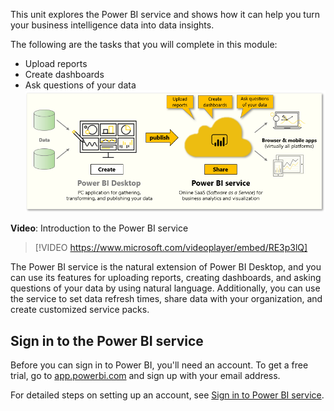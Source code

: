 This unit explores the Power BI service and shows how it can help you turn your business intelligence data into data insights.

The following are the tasks that you will complete in this module:
- Upload reports
- Create dashboards
- Ask questions of your data
![Conceptual graphic of the tasks covered in this module.](../media/01-power-bi-desktop-overview.png)

**Video**: Introduction to the Power BI service
> [!VIDEO https://www.microsoft.com/videoplayer/embed/RE3p3lQ]

The Power BI service is the natural extension of Power BI Desktop, and you can use its features for uploading reports, creating dashboards, and asking questions of your data by using natural language. Additionally, you can use the service to set data refresh times, share data with your organization, and create customized service packs.

## Sign in to the Power BI service
Before you can sign in to Power BI, you'll need an account. To get a free trial, go to [app.powerbi.com](http://app.powerbi.com) and sign up with your email address. 

For detailed steps on setting up an account, see [Sign in to Power BI service](https://docs.microsoft.com/power-bi/consumer/end-user-sign-in/?azure-portal=true).

